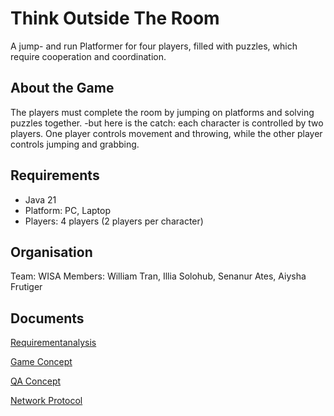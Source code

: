 # Think Outside The Room
A jump- and run Platformer for four players, filled with puzzles, which require cooperation and coordination.


## About the Game
The players must complete the room by jumping on platforms and solving puzzles together. -but here is the catch: each character is controlled by two players. 
One player controls movement and throwing, while the other player controls jumping and grabbing. 

## Requirements
- Java 21 
- Platform: PC, Laptop
- Players: 4 players (2 players per character)

## Organisation
Team: WISA 
Members: William Tran, Illia Solohub, Senanur Ates, Aiysha Frutiger

## Documents
[Requirementanalysis](docs/requirementAnalysis.md)

[Game Concept](docs/gameConcept.md)

[QA Concept](docs/QA_Concept.md)

[Network Protocol](docs/Network-Protocol.pdf)

